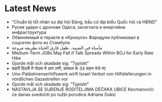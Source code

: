 # Latest News
-  "Chuẩn bị tốt nhân sự đại hội Đảng, bầu cử đại biểu Quốc hội và HĐND"
-  Русия удари с дронове Одеса, засегната е енергийна инфраструктура
-  Обвиняемый в теракте в «Крокусе» Фаридуни публиковал в соцсетях фото из Стамбула
-  مأساة في الضنية.. طفل فارق الحياة بطريقة مروعة
-  Medium-Term JGBs May Fall if Talk Spreads Within BOJ for Early Rate Hike
-  Gjorde mål och skadade sig: ”Typiskt”
-  बाहरी दिल्ली में गोदाम में आग लगी, दमकल के 34 वाहन भेजे गए
-  Uno-Palästinenserhilfswerk wirft Israel Verbot von Hilfslieferungen in nördlichen Gazastreifen vor
-  Gjorde mål och skadade sig: ”Typiskt”
-  NASTAVLJA SE SUĐENJE RODITELJIMA DEČAKA UBICE Kecmanovići će danas svedočiti po tužbi porodice Adriane Dukić
